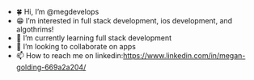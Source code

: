 - 🍀 Hi, I’m @megdevelops
- 😁 I’m interested in full stack development, ios development, and algothrims!
- 🌱 I’m currently learning full stack development
- 💞️ I’m looking to collaborate on apps
- 📫 How to reach me on linkedin:https://www.linkedin.com/in/megan-golding-669a2a204/

<!---
megdevelops/megdevelops is a ✨ special ✨ repository because its `README.md` (this file) appears on your GitHub profile.
You can click the Preview link to take a look at your changes.
--->
